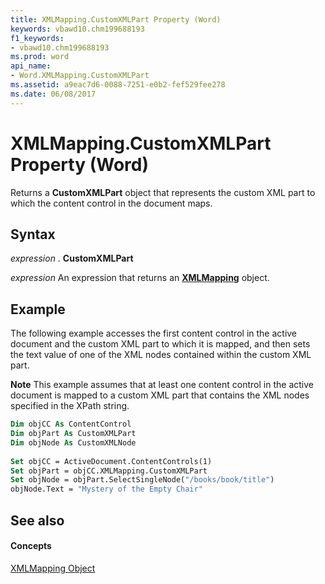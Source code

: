 ```yaml
---
title: XMLMapping.CustomXMLPart Property (Word)
keywords: vbawd10.chm199688193
f1_keywords:
- vbawd10.chm199688193
ms.prod: word
api_name:
- Word.XMLMapping.CustomXMLPart
ms.assetid: a9eac7d6-0088-7251-e0b2-fef529fee278
ms.date: 06/08/2017
---
```



# XMLMapping.CustomXMLPart Property (Word)

Returns a  **CustomXMLPart** object that represents the custom XML part to which the content control in the document maps.


## Syntax

 _expression_ . **CustomXMLPart**

 _expression_ An expression that returns an **[XMLMapping](Word.XMLMapping.md)** object.


## Example

The following example accesses the first content control in the active document and the custom XML part to which it is mapped, and then sets the text value of one of the XML nodes contained within the custom XML part.


 **Note**  This example assumes that at least one content control in the active document is mapped to a custom XML part that contains the XML nodes specified in the XPath string.


```vb
Dim objCC As ContentControl 
Dim objPart As CustomXMLPart 
Dim objNode As CustomXMLNode 
 
Set objCC = ActiveDocument.ContentControls(1) 
Set objPart = objCC.XMLMapping.CustomXMLPart 
Set objNode = objPart.SelectSingleNode("/books/book/title") 
objNode.Text = "Mystery of the Empty Chair"
```


## See also


#### Concepts


[XMLMapping Object](Word.XMLMapping.md)

